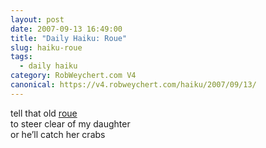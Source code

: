 ```yaml
---
layout: post
date: 2007-09-13 16:49:00
title: "Daily Haiku: Roue"
slug: haiku-roue
tags:
  - daily haiku
category: RobWeychert.com V4
canonical: https://v4.robweychert.com/haiku/2007/09/13/
---
```


tell that old [roue](http://dictionary.reference.com/wordoftheday/archive/2007/09/13.html)  
to steer clear of my daughter  
or he’ll catch her crabs